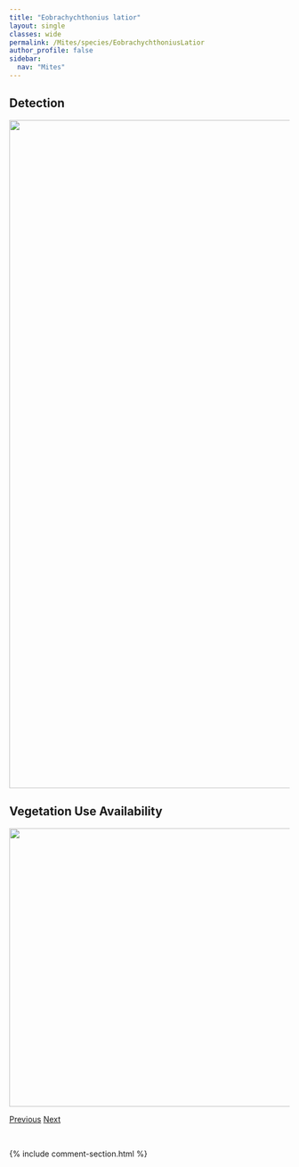 ```yaml
---
title: "Eobrachychthonius latior"
layout: single
classes: wide
permalink: /Mites/species/EobrachychthoniusLatior
author_profile: false
sidebar:
  nav: "Mites"
---
```


<h2>Detection</h2>

<a href="https://drive.google.com/uc?export=view&id=1Gy-f_wj28O-jJpsotXuSzZWPyYw2IeX2">
<img src="https://drive.google.com/uc?export=view&id=1Gy-f_wj28O-jJpsotXuSzZWPyYw2IeX2" height = "1200" width = "800">
</a>


<h2>Vegetation Use Availability</h2>

<a href="https://drive.google.com/uc?export=view&id=1qSOpwhtWFxcMEvW64cz7jHV6h2mlhNNw">
<img src="https://drive.google.com/uc?export=view&id=1qSOpwhtWFxcMEvW64cz7jHV6h2mlhNNw" height = "500" width = "1000">
</a>


<a href="/DevelopmentWebsite/Mites/species/EniochthoniusSp1LML" class="pagination--pager" title="Eniochthonius sp. 1 LML">Previous</a> <a href="/DevelopmentWebsite/Mites/species/EpidamaeusArcticola" class="pagination--pager" title="Epidamaeus arcticola">Next</a>

<p>&nbsp;</p>

{% include comment-section.html %}
